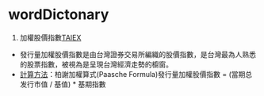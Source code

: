# wordDictonary
1. 加權股價指數[TAIEX](https://zh.wikipedia.org/wiki/%E5%8A%A0%E6%AC%8A%E8%82%A1%E5%83%B9%E6%8C%87%E6%95%B8)
- 發行量加權股價指數是由台灣證券交易所編織的股價指數，是台灣最為人熟悉的股票指數，被視為是呈現台灣經濟走勢的櫥窗。
- [計算方法](https://www.twse.com.tw/zh/page/products/indices/series.html)：柏謝加權算式(Paasche Formula)發行量加權股價指數 = (當期总发行市值 / 基值) * 基期指數

